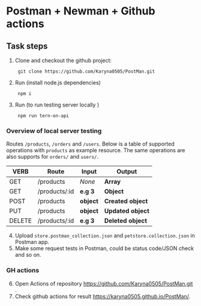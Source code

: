 # Postman + Newman + Github actions 

## Task steps 
1. Clone and checkout the github project:

        git clone https://github.com/Karyna0505/PostMan.git

2. Run (install node.js dependencies)

        npm i 
3. Run (to run testing server locally )

        npm run tern-on-api

### Overview of local server testing
Routes `/products`, `/orders` and `/users`. Below is a table of supported operations with `products` as example resource. The same operations are also supports for `orders/` and `users/`.

| VERB     |Route          | Input      | Output             |
|----------|---------------|------------|--------------------|
| GET      | /products     | *None*     | **Array**          |
| GET      | /products/:id |  **e.g 3** | **Object**         |
| POST     | /products     | **object** | **Created object** |
| PUT      | /products     | **object** | **Updated object** |
| DELETE   | /products/:id | **e.g 3**  | **Deleted object** |


4. Upload `store.postman_collection.json` and `petstore.collection.json` in Postman app. 
5. Make some request tests in Postman, could be status code/JSON check and so on. 



###  GH actions 
6. Open Actions of repository https://github.com/Karyna0505/PostMan.git .
7. Check github actions for result https://karyna0505.github.io/PostMan/.





